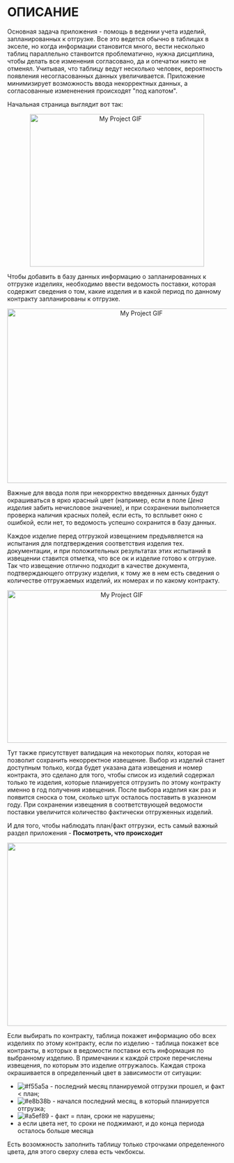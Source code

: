 
<h1>ОПИСАНИЕ</h1>

Основная задача приложения - помощь в ведении учета изделий, запланированных к отгрузке. Все это ведется обычно в таблицах в экселе, но когда информации становится много, вести несколько таблиц параллельно станвоится проблематично, нужна дисциплина, чтобы делать все изменения согласовано, да и опечатки никто не отменял. Учитывая, что таблицу ведут несколько человек, вероятность появления несогласованных данных увеличивается. Приложение минимизирует возможность ввода некорректных данных, а согласованные измененения происходят "под капотом".

Начальная страница выглядит вот так:

<p align="center">
  <img src="https://github.com/vasyandd/work-service/blob/main/gif/меню.png" alt="My Project GIF" width="400" height="350">
</p>  

Чтобы добавить в базу данных информацию о запланированных к отгрузке изделиях, необходимо ввести ведомость поставки, которая содержит сведения о том, какие изделия и в какой период по данному контракту запланированы к отгрузке.
<p align="center">
  <img src="https://github.com/vasyandd/work-service/blob/main/gif/ведомость.gif" alt="My Project GIF" width="600" height="400">
</p>  

Важные для ввода поля при некорректно введенных данных будут окрашиваться в ярко красный цвет (например, если в поле *Цена изделия* забить нечисловое значение), и при  сохранении выполняется проверка наличия красных полей, если есть, то всплывет окно с ошибкой, если нет, то ведомость успешно сохранится в базу данных.

Каждое изделие перед отгрузкой извещением предъявляется на испытания для потдтверждения соответствия изделия тех. документации, и при положительных результатах этих испытаний в извещении ставится отметка, что все ок и изделие готово к отгрузке. Так что извещение отлично подходит в качестве документа, подтверждающего отгрузку изделия, к тому же в нем есть сведения о количестве отгружаемых изделий, их номерах и по какому контракту.

<p align="center">
  <img src="https://github.com/vasyandd/work-service/blob/main/gif/извещение.gif" alt="My Project GIF" width="510" height="350">
</p>  

Тут также присутствует валидация на некоторых полях, которая не позволит сохранить некорректное извещение. Выбор из изделий станет доступным только, когда будет указана дата извещения и номер контракта, это сделано для того, чтобы список из изделий содержал только те изделия, которые планируется отгрузить по этому контракту именно в год получения извещения. После выбора изделия как раз и появится сноска о том, сколько штук осталось поставить в указнном году. При сохранении извещения в соответствующей ведомости поставки увеличится количество фактически отгруженных изделий. 


И для того, чтобы наблюдать план/факт отгрузки, есть самый важный раздел приложения - **Посмотреть, что происходит**

<p align="center">
  <img src="https://github.com/vasyandd/work-service/blob/main/gif/вся%20инфа.gif" alt="My Project GIF" width="1350" height="420">
</p>

Если выбирать по контракту, таблица покажет информацию обо всех изделиях по этому контракту, если по изделию - таблица покажет все контракты, в которых в ведомости поставки есть информация по выбранному изделию. В примечании к каждой строке перечислены извещения, по которым это изделие отгружалось. Каждая строка окрашивается в определенный цвет в зависимости от ситуации: 
- ![#f55a5a](https://via.placeholder.com/15/f55a5a/000000?text=+) - последний месяц планируемой отгрузки прошел, и факт < план;
- ![#e8b38b](https://via.placeholder.com/15/e8b38b/000000?text=+) - начался последний месяц, в который планируется отгрузка;
- ![#a5ef89](https://via.placeholder.com/15/a5ef89/000000?text=+) - факт = план, сроки не нарушены;
- а если цвета нет, то сроки не поджимают, и до конца периода осталось больше месяца

Есть возомжность заполнить таблицу только строчками определенного цвета, для этого сверху слева есть чекбоксы.
